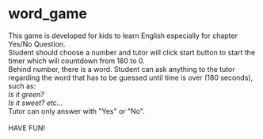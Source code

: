 # word_game
This game is developed for kids to learn English especially for chapter Yes/No Question. <br>
Student should choose a number and tutor will click start button to start the timer which will countdown from 180 to 0. <br>
Behind number, there is a word. Student can ask anything to the tutor regarding the word that has to be guessed until time is over (180 seconds), such as: <br>
<em>Is it green?</em><br>
<em>Is it sweet? etc...</em><br>
Tutor can only answer with "Yes" or "No". <br>
<br>
HAVE FUN!

